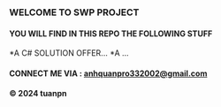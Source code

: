 ### WELCOME TO SWP PROJECT
#### YOU WILL FIND IN THIS REPO THE FOLLOWING STUFF

*A C# SOLUTION OFFER...
*A ...

#### CONNECT ME VIA : anhquanpro332002@gmail.com
#### &#169; 2024 tuanpn
